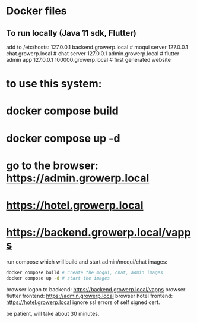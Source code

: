 # Docker files

## To run locally (Java 11 sdk, Flutter)

add to /etc/hosts:
127.0.0.1 backend.growerp.local # moqui server
127.0.0.1 chat.growerp.local # chat server
127.0.0.1 admin.growerp.local # flutter admin app
127.0.0.1 100000.growerp.local # first generated website

# to use this system:
# docker compose build
# docker compose up -d
# go to the browser: https://admin.growerp.local
#                    https://hotel.growerp.local
#                    https://backend.growerp.local/vapps


run compose which will build and start admin/moqui/chat images:
```sh
docker compose build # create the moqui, chat, admin images
docker compose up -d # start the images
```

browser logon to backend: https://backend.growerp.local/vapps
browser flutter frontend: https://admin.growerp.local
browser hotel frontend: https://hotel.growerp.local
ignore ssl errors of self signed cert.

be patient, will take about 30 minutes.